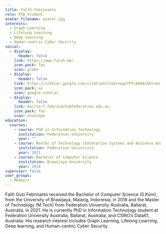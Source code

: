 ```yaml
---
title: Falih Febrinanto
role: PhD Student
avatar_filename: avatar.jpg
interests:
  - Graph Learning
  - Lifelong Learning
  - Deep learning
  - Human-centric Cyber Security
social:
  - display:
      header: false
    link: https://www.falih.me/
    icon_pack: fas
    icon: globe
  - display:
      header: false
    link: https://scholar.google.com/citations?user=wqzYPTcAAAAJ&hl=en
    icon_pack: ai
    icon: google-scholar
  - display:
      header: false
    link: mailto:f.febrinanto@federation.edu.au
    icon_pack: fas
    icon: envelope
education:
  courses:
    - course: PhD in Information Technology
      institution: Federation University
      year: ""
    - course: Master of Technology (Enterprise Systems and Business Analytics)
      institution: Federation University
      year: 2021
    - course: Bachelor of Computer Science
      institution: Brawijaya University
      year: 2018
superuser: false
user_groups:
  - Members
---
```

Falih Gozi Febrinanto received the Bachelor of Computer Science (S.Kom), from the University of Brawijaya, Malang, Indonesia, in 2018 and the Master of Technology (M.Tech) from Federation University Australia, Ballarat, Australia, in 2021. He is currently PhD in Information Technology student at Federation University Australia, Ballarat, Australia, and CSIRO’s Data61, Australia. His research interest includes Graph Learning, Lifelong Learning, Deep learning, and Human-centric Cyber Security.